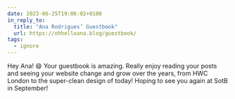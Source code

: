 ```yaml
---
date: 2023-06-25T19:06:02+0100
in_reply_to:
  title: "Ana Rodrigues’ Guestbook"
  url: https://ohhelloana.blog/guestbook/
tags:
  - ignore
---
```


Hey Ana! 😄 Your guestbook is amazing. Really enjoy reading your posts and seeing your website change and grow over the years, from HWC London to the super-clean design of today! Hoping to see you again at SotB in September!
